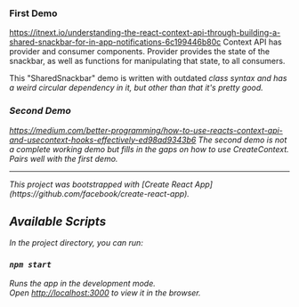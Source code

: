 ### First Demo

https://itnext.io/understanding-the-react-context-api-through-building-a-shared-snackbar-for-in-app-notifications-6c199446b80c
Context API has provider and consumer components. Provider provides the state of the snackbar, as well as functions for manipulating that state, to all consumers.

This "SharedSnackbar" demo is written with outdated <em>class<em> syntax and has a weird circular dependency in it, but other than that it's pretty good.

### Second Demo

https://medium.com/better-programming/how-to-use-reacts-context-api-and-usecontext-hooks-effectively-ed98ad9343b6
The second demo is not a complete working demo but fills in the gaps on how to use CreateContext. Pairs well with the first demo.

<hr>
This project was bootstrapped with [Create React App](https://github.com/facebook/create-react-app).

## Available Scripts

In the project directory, you can run:

### `npm start`

Runs the app in the development mode.<br />
Open [http://localhost:3000](http://localhost:3000) to view it in the browser.
